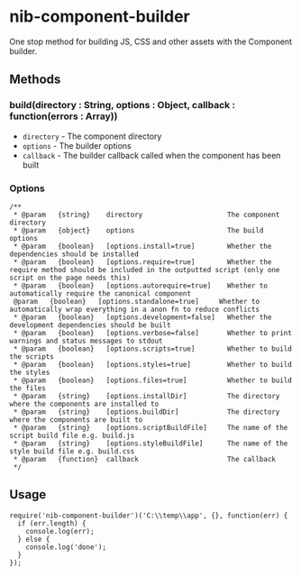 # nib-component-builder

One stop method for building JS, CSS and other assets with the Component builder.

## Methods

### build(directory : String, options : Object, callback : function(errors : Array))

 - `directory`  - The component directory
 - `options`    - The builder options
 - `callback`   - The builder callback called when the component has been built
 
### Options

    /**
     * @param   {string}    directory                     The component directory
     * @param   {object}    options                       The build options
     * @param   {boolean}   [options.install=true]        Whether the dependencies should be installed
     * @param   {boolean}   [options.require=true]        Whether the require method should be included in the outputted script (only one script on the page needs this)
     * @param   {boolean}   [options.autorequire=true]    Whether to automatically require the canonical component
     @param   {boolean}   [options.standalone=true]     Whether to automatically wrap everything in a anon fn to reduce conflicts
     * @param   {boolean}   [options.development=false]   Whether the development dependencies should be built
     * @param   {boolean}   [options.verbose=false]       Whether to print warnings and status messages to stdout
     * @param   {boolean}   [options.scripts=true]        Whether to build the scripts
     * @param   {boolean}   [options.styles=true]         Whether to build the styles
     * @param   {boolean}   [options.files=true]          Whether to build the files
     * @param   {string}    [options.installDir]          The directory where the components are installed to
     * @param   {string}    [options.buildDir]            The directory where the components are built to
     * @param   {string}    [options.scriptBuildFile]     The name of the script build file e.g. build.js
     * @param   {string}    [options.styleBuildFile]      The name of the style build file e.g. build.css
     * @param   {function}  callback                      The callback
     */

## Usage
    
    require('nib-component-builder')('C:\\temp\\app', {}, function(err) {
      if (err.length) {
        console.log(err);
      } else {
        console.log('done');
      }
    });
    
